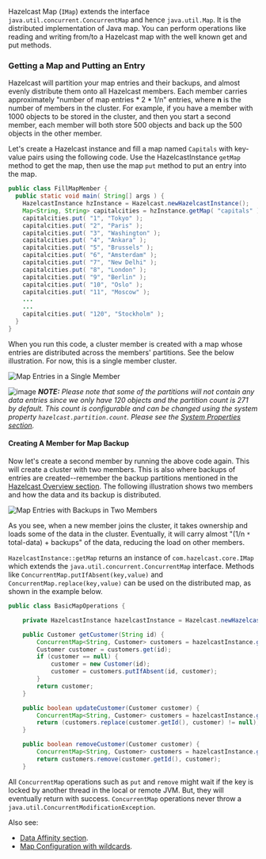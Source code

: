 
Hazelcast Map (`IMap`) extends the interface `java.util.concurrent.ConcurrentMap` and hence `java.util.Map`. It is the distributed implementation of Java map. You can perform operations like reading and writing from/to a Hazelcast map with the well known get and put methods.

### Getting a Map and Putting an Entry

Hazelcast will partition your map entries and their backups, and almost evenly distribute them onto all Hazelcast members. Each member carries approximately "number of map entries * 2 * 1/n" entries, where **n** is the number of members in the cluster. For example, if you have a member with 1000 objects to be stored in the cluster, and then you start a second member, each member will both store 500 objects and back up the 500 objects in the other member.

Let's create a Hazelcast instance and fill a map named `Capitals` with key-value pairs using the following code. Use the HazelcastInstance `getMap` method to get the map, then use the map `put` method to put an entry into the map.

```java
public class FillMapMember {
  public static void main( String[] args ) { 
    HazelcastInstance hzInstance = Hazelcast.newHazelcastInstance();
    Map<String, String> capitalcities = hzInstance.getMap( "capitals" ); 
    capitalcities.put( "1", "Tokyo" );
    capitalcities.put( "2", "Paris" );
    capitalcities.put( "3", "Washington" );
    capitalcities.put( "4", "Ankara" );
    capitalcities.put( "5", "Brussels" );
    capitalcities.put( "6", "Amsterdam" );
    capitalcities.put( "7", "New Delhi" );
    capitalcities.put( "8", "London" );
    capitalcities.put( "9", "Berlin" );
    capitalcities.put( "10", "Oslo" );
    capitalcities.put( "11", "Moscow" );
    ...
    ...
    capitalcities.put( "120", "Stockholm" );
  }
}
```

When you run this code, a cluster member is created with a map whose entries are distributed across the members' partitions. See the below illustration. For now, this is a single member cluster.

![Map Entries in a Single Member](../../images/Node.png)

![image](../../images/NoteSmall.jpg) ***NOTE:*** *Please note that some of the partitions will not contain any data entries since we only have 120 objects and the partition count is 271 by default. This count is configurable and can be changed using the system property `hazelcast.partition.count`. Please see the [System Properties section](/25_System_Properties.md).*

#### Creating A Member for Map Backup

Now let's create a second member by running the above code again. This will create a cluster with two members. This is also where backups of entries are created--remember the backup partitions mentioned in the [Hazelcast Overview section](/02_Hazelcast_Overview). The following illustration shows two members and how the data and its backup is distributed.

![Map Entries with Backups in Two Members](../../images/Nodes.png)

As you see, when a new member joins the cluster, it takes ownership and loads some of the data in the cluster. Eventually, it will carry almost "(1/n `*` total-data) + backups" of the data, reducing the load on other members.

`HazelcastInstance::getMap` returns an instance of `com.hazelcast.core.IMap` which extends 
the `java.util.concurrent.ConcurrentMap` interface. Methods like 
`ConcurrentMap.putIfAbsent(key,value)` and `ConcurrentMap.replace(key,value)` can be used 
on the distributed map, as shown in the example below.

```java
public class BasicMapOperations {

    private HazelcastInstance hazelcastInstance = Hazelcast.newHazelcastInstance();

    public Customer getCustomer(String id) {
        ConcurrentMap<String, Customer> customers = hazelcastInstance.getMap("customers");
        Customer customer = customers.get(id);
        if (customer == null) {
            customer = new Customer(id);
            customer = customers.putIfAbsent(id, customer);
        }
        return customer;
    }

    public boolean updateCustomer(Customer customer) {
        ConcurrentMap<String, Customer> customers = hazelcastInstance.getMap("customers");
        return (customers.replace(customer.getId(), customer) != null);
    }

    public boolean removeCustomer(Customer customer) {
        ConcurrentMap<String, Customer> customers = hazelcastInstance.getMap("customers");
        return customers.remove(customer.getId(), customer);
    }

```

All `ConcurrentMap` operations such as `put` and `remove` might wait if the key is locked by another thread in the local or remote JVM. But, they will eventually return with success. `ConcurrentMap` operations never throw a `java.util.ConcurrentModificationException`.

Also see:

- [Data Affinity section](/19_Performance/00_Data_Affinity.md).
- [Map Configuration with wildcards](/03_Understanding_Configuration/05_Using_Wildcards.md).




